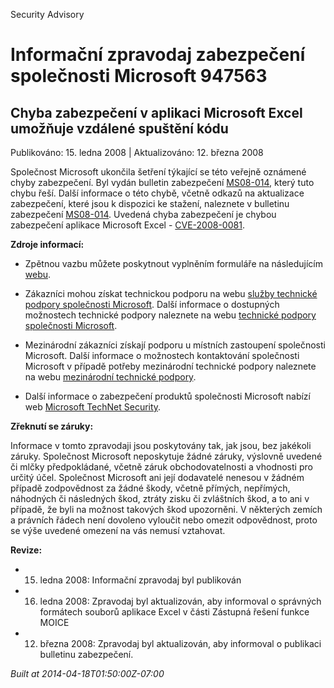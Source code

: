 ﻿---
Title: Informační zpravodaj zabezpečení společnosti Microsoft 947563

TOCTitle: 947563

ms:assetid: 947563

ms:mtpsurl: https://technet.microsoft.com/cs-CZ/library/947563(v=Security.10)

ms:contentKeyID: 61223574

---

Security Advisory

# Informační zpravodaj zabezpečení společnosti Microsoft 947563 #

## Chyba zabezpečení v aplikaci Microsoft Excel umožňuje vzdálené spuštění kódu ##

Publikováno: 15. ledna 2008 | Aktualizováno: 12. března 2008

Společnost Microsoft ukončila šetření týkající se této veřejně oznámené chyby zabezpečení. Byl vydán bulletin zabezpečení [MS08-014](http://technet.microsoft.com/security/bulletin/ms08-014), který tuto chybu řeší. Další informace o této chybě, včetně odkazů na aktualizace zabezpečení, které jsou k dispozici ke stažení, naleznete v bulletinu zabezpečení [MS08-014](http://technet.microsoft.com/security/bulletin/ms08-014). Uvedená chyba zabezpečení je chybou zabezpečení aplikace Microsoft Excel - [CVE-2008-0081](http://www.cve.mitre.org/cgi-bin/cvename.cgi?name=cve-2008-0081).

**Zdroje informací:**

* Zpětnou vazbu můžete poskytnout vyplněním formuláře na následujícím [webu](https://support.microsoft.com/common/survey.aspx?scid=sw;en;1257&amp;amp;showpage=1&amp;amp;ws=technet&amp;amp;sd=tech).

* Zákazníci mohou získat technickou podporu na webu [služby technické podpory společnosti Microsoft](http://go.microsoft.com/fwlink/?linkid=21131). Další informace o dostupných možnostech technické podpory naleznete na webu [technické podpory společnosti Microsoft](http://support.microsoft.com/?ln=cs).

* Mezinárodní zákazníci získají podporu u místních zastoupení společnosti Microsoft. Další informace o možnostech kontaktování společnosti Microsoft v případě potřeby mezinárodní technické podpory naleznete na webu [mezinárodní technické podpory](http://go.microsoft.com/fwlink/?linkid=21155).

* Další informace o zabezpečení produktů společnosti Microsoft nabízí web [Microsoft TechNet Security](http://go.microsoft.com/fwlink/?linkid=21132).

**Zřeknutí se záruky:**

Informace v tomto zpravodaji jsou poskytovány tak, jak jsou, bez jakékoli záruky. Společnost Microsoft neposkytuje žádné záruky, výslovně uvedené či mlčky předpokládané, včetně záruk obchodovatelnosti a vhodnosti pro určitý účel. Společnost Microsoft ani její dodavatelé nenesou v žádném případě zodpovědnost za žádné škody, včetně přímých, nepřímých, náhodných či následných škod, ztráty zisku či zvláštních škod, a to ani v případě, že byli na možnost takových škod upozorněni. V některých zemích a právních řádech není dovoleno vyloučit nebo omezit odpovědnost, proto se výše uvedené omezení na vás nemusí vztahovat.

**Revize:**

* 15. ledna 2008: Informační zpravodaj byl publikován

* 16. ledna 2008: Zpravodaj byl aktualizován, aby informoval o správných formátech souborů aplikace Excel v části Zástupná řešení funkce MOICE

* 12. března 2008: Zpravodaj byl aktualizován, aby informoval o publikaci bulletinu zabezpečení.

*Built at 2014-04-18T01:50:00Z-07:00*


